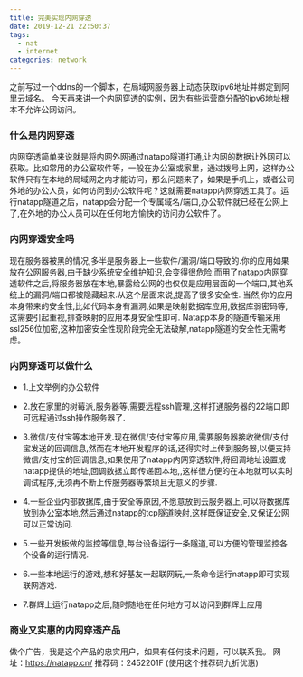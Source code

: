 ```yaml
---
title: 完美实现内网穿透
date: 2019-12-21 22:50:37
tags:
  - nat
  - internet
categories: network
---
```


之前写过一个ddns的一个脚本，在局域网服务器上动态获取ipv6地址并绑定到阿里云域名。
今天再来讲一个内网穿透的实例，因为有些运营商分配的ipv6地址根本不允许公网访问。

<!--more-->

### 什么是内网穿透
内网穿透简单来说就是将内网外网通过natapp隧道打通,让内网的数据让外网可以获取。比如常用的办公室软件等，一般在办公室或家里，通过拨号上网，这样办公软件只有在本地的局域网之内才能访问，那么问题来了，如果是手机上，或者公司外地的办公人员，如何访问到办公软件呢？这就需要natapp内网穿透工具了。运行natapp隧道之后，natapp会分配一个专属域名/端口,办公软件就已经在公网上了,在外地的办公人员可以在任何地方愉快的访问办公软件了。

### 内网穿透安全吗
现在服务器被黑的情况,多半是服务器上一些软件/漏洞/端口导致的.你的应用如果放在公网服务器,由于缺少系统安全维护知识,会变得很危险.而用了natapp内网穿透软件之后,将服务器放在本地,暴露给公网的也仅仅是应用层面的一个端口,其他系统上的漏洞/端口都被隐藏起来.从这个层面来说,提高了很多安全性.
当然,你的应用本身带来的安全性,比如代码本身有漏洞,如果是映射数据库应用,数据库弱密码等,这需要引起重视,排查映射的应用本身安全性即可.
Natapp本身的隧道传输采用ssl256位加密,这种加密安全性现阶段完全无法破解,natapp隧道的安全性无需考虑。

### 内网穿透可以做什么
* 1.上文举例的办公软件

* 2.放在家里的树莓派,服务器等,需要远程ssh管理,这样打通服务器的22端口即可远程通过ssh操作服务器了.

* 3.微信/支付宝等本地开发.现在微信/支付宝等应用,需要服务器接收微信/支付宝发送的回调信息,然而在本地开发程序的话,还得实时上传到服务器,以便支持微信/支付宝的回调信息,如果使用了natapp内网穿透软件,将回调地址设置成natapp提供的地址,回调数据立即传递回本地,,这样很方便的在本地就可以实时调试程序,无须再不断上传服务器等繁琐且无意义的步骤.

* 4.一些企业内部数据库,由于安全等原因,不愿意放到云服务器上,可以将数据库放到办公室本地,然后通过natapp的tcp隧道映射,这样既保证安全,又保证公网可以正常访问.

*  5.一些开发板做的监控等信息,每台设备运行一条隧道,可以方便的管理监控各个设备的运行情况.

*  6.一些本地运行的游戏,想和好基友一起联网玩,一条命令运行natapp即可实现联网游戏.

*  7.群辉上运行natapp之后,随时随地在任何地方可以访问到群辉上应用

### 商业又实惠的内网穿透产品
做个广告，我是这个产品的忠实用户，如果有任何技术问题，可以联系我。
网址：https://natapp.cn/
推荐码：2452201F (使用这个推荐码九折优惠)

